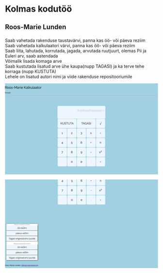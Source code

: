 
# Kolmas kodutöö

## Roos-Marie Lunden

### 
Saab vahetada rakenduse taustavärvi, panna kas öö- või päeva reziim <br />
Saab vahetada kalkulaatori värvi, panna kas öö- või päeva reziim <br />
Saab liita, lahutada, korrutada, jagada, arvutada ruutjuurt, olemas Pii ja Euleri arv, saab astendada <br />
Võimalik lisada komaga arve <br />
Saab kustutada lisatud arve ühe kaupa(nupp TAGASI) ja ka terve tehe korraga (nupp KUSTUTA) <br />
Lehele on lisatud autori nimi ja viide rakenduse repositooriumile <br />
 


![Alt text](https://github.com/rooslun/3kodutoo/blob/master/Screenshot%202020-05-02%20at%2021.31.08.png)

![Alt text](https://github.com/rooslun/3kodutoo/blob/master/Screenshot%202020-05-02%20at%2021.27.28.png)
